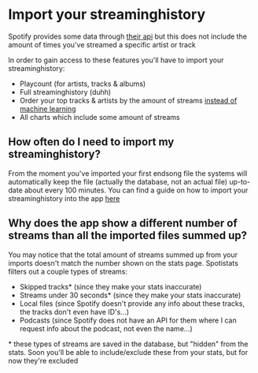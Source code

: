# Import your streaminghistory

Spotify provides some data through [their api](https://developer.spotify.com/documentation/web-api/reference/) but this does not include the amount of times you've streamed a specific artist or track

In order to gain access to these features you'll have to import your streaminghistory:

- Playcount (for artists, tracks & albums)
- Full streaminghistory (duhh)
- Order your top tracks & artists by the amount of streams [instead of machine learning](/)
- All charts which include some amount of streams

## How often do I need to import my streaminghistory?

From the moment you've imported your first endsong file the systems will automatically keep the file (actually the database, not an actual file) up-to-date about every 100 minutes. You can find a guide on how to import your streaminghistory into the app [here](/import/guide)

## Why does the app show a different number of streams than all the imported files summed up?

You may notice that the total amount of streams summed up from your imports doesn't match the number shown on the stats page. Spotistats filters out a couple types of streams:

- Skipped tracks\* (since they make your stats inaccurate)
- Streams under 30 seconds\* (since they make your stats inaccurate)
- Local files (since Spotify doesn't provide any info about these tracks, the tracks don't even have ID's...)
- Podcasts (since Spotify does not have an API for them where I can request info about the podcast, not even the name...)

\* these types of streams are saved in the database, but "hidden" from the stats. Soon you'll be able to include/exclude these from your stats, but for now they're excluded
